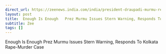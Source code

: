 ```yaml
---
direct_url: https://zeenews.india.com/india/president-draupadi-murmu-responds-to-kolkata-rape-murder-case-and-issues-a-stern-warning-2784328.html
layout: post
title:  Enough Is Enough   Prez Murmu Issues Stern Warning, Responds To Kolkata Rape-Murder Case
subtitle: Zee
tags: []
---
```


 Enough Is Enough   Prez Murmu Issues Stern Warning, Responds To Kolkata Rape-Murder Case
